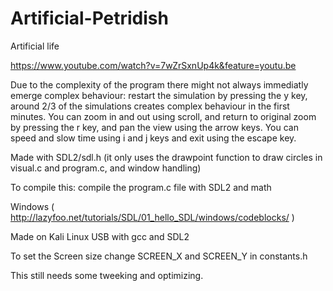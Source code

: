 # Artificial-Petridish

Artificial life

https://www.youtube.com/watch?v=7wZrSxnUp4k&feature=youtu.be

Due to the complexity of the program there might not always immediatly emerge complex behaviour:
restart the simulation by pressing the y key, around 2/3 of the simulations creates complex behaviour in the first minutes. You can zoom in and out using scroll, and return to original zoom by pressing the r key,
and pan the view using the arrow keys. You can speed and slow time using i and j keys and exit using the escape key.

Made with SDL2/sdl.h (it only uses the drawpoint function to draw circles in visual.c and program.c, and window handling)

To compile this:
compile the program.c file with SDL2 and math

Windows ( http://lazyfoo.net/tutorials/SDL/01_hello_SDL/windows/codeblocks/ )

Made on Kali Linux USB with gcc and SDL2

To set the Screen size change SCREEN_X and SCREEN_Y in constants.h

This still needs some tweeking and optimizing.
